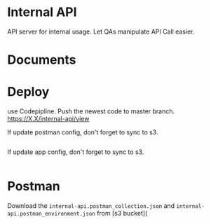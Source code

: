 # Internal API
API server for internal usage. Let QAs manipulate API Call easier.

# Documents


# Deploy
use Codepipline. Push the newest code to master branch.
https://X.X/internal-api/view

If update postman config, don't forget to sync to s3.
```
```

If update app config, don't forget to sync to s3.
```

```

# Postman
Download the `internal-api.postman_collection.json` and `internal-api.postman_environment.json` from [s3 bucket](


